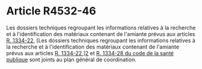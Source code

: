 # Article R4532-46

Les dossiers techniques regroupant les informations relatives à la recherche et à l'identification des matériaux contenant de l'amiante prévus aux articles [R. 1334-22][1], [Les dossiers techniques regroupant les informations relatives à la recherche et à l'identification des matériaux contenant de l'amiante prévus aux articles [R. 1334-22][1],][2] et [R. 1334-28 du code de la santé publique][3] sont joints au plan général de coordination.

 [1]: /affichCodeArticle.do?cidTexte=LEGITEXT000006072665&idArticle=LEGIARTI000006910360&dateTexte=&categorieLien=cid
 [2]: /affichCodeArticle.do?cidTexte=LEGITEXT000006072665&idArticle=LEGIARTI000006910383&dateTexte=&categorieLien=cid
 [3]: /affichCodeArticle.do?cidTexte=LEGITEXT000006072665&idArticle=LEGIARTI000006910387&dateTexte=&categorieLien=cid